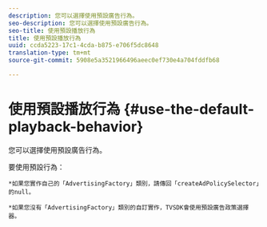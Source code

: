 ```yaml
---
description: 您可以選擇使用預設廣告行為。
seo-description: 您可以選擇使用預設廣告行為。
seo-title: 使用預設播放行為
title: 使用預設播放行為
uuid: ccda5223-17c1-4cda-b875-e706f5dc8648
translation-type: tm+mt
source-git-commit: 5908e5a3521966496aeec0ef730e4a704fddfb68

---
```



# 使用預設播放行為 {#use-the-default-playback-behavior}

您可以選擇使用預設廣告行為。

要使用預設行為：

    *如果您實作自己的「AdvertisingFactory」類別，請傳回「createAdPolicySelector」的null。
    
    *如果您沒有「AdvertisingFactory」類別的自訂實作，TVSDK會使用預設廣告政策選擇器。